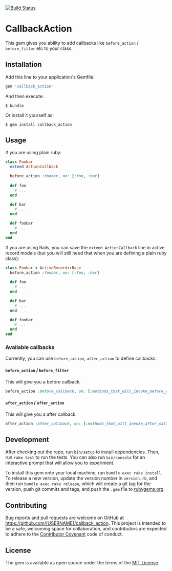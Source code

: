 [![Build Status](https://travis-ci.org/EdmundLeex/action_callback.svg?branch=master)](https://travis-ci.org/EdmundLeex/action_callback)

# CallbackAction

This gem gives you ability to add callbacks like `before_action` / `before_fitler` etc to your class.

## Installation

Add this line to your application's Gemfile:

```ruby
gem 'callback_action'
```

And then execute:

    $ bundle

Or install it yourself as:

    $ gem install callback_action

## Usage

If you are using plain ruby:

```ruby
class Foobar
  extend ActionCallback

  before_action :foobar, on: [:foo, :bar]
  
  def foo
    # ...
  end

  def bar
    # ...
  end

  def foobar
    # ...
  end
end
```

If you are using Rails, you can save the `extend ActionCallback` line in active record models
(but you will still need that when you are defining a plain ruby class):

```ruby
class Foobar < ActiveRecord::Base
  before_action :foobar, on: [:foo, :bar]
  
  def foo
    # ...
  end

  def bar
    # ...
  end

  def foobar
    # ...
  end
end
```

### Available callbacks

Currently, you can use `before_action`, `after_action` to define callbacks.

#### `before_action` / `before_filter`

This will give you a before callback.

```ruby
before_action :before_callback, on: [:methods_that_will_invoke_before_callbacks]
```

#### `after_action` / `after_action`

This will give you a after callback.

```ruby
after_action :after_callback, on: [:methods_that_will_invoke_after_callbacks]
```

## Development

After checking out the repo, run `bin/setup` to install dependencies. Then, run `rake test` to run the tests. You can also run `bin/console` for an interactive prompt that will allow you to experiment.

To install this gem onto your local machine, run `bundle exec rake install`. To release a new version, update the version number in `version.rb`, and then run `bundle exec rake release`, which will create a git tag for the version, push git commits and tags, and push the `.gem` file to [rubygems.org](https://rubygems.org).

## Contributing

Bug reports and pull requests are welcome on GitHub at https://github.com/[USERNAME]/callback_action. This project is intended to be a safe, welcoming space for collaboration, and contributors are expected to adhere to the [Contributor Covenant](http://contributor-covenant.org) code of conduct.


## License

The gem is available as open source under the terms of the [MIT License](http://opensource.org/licenses/MIT).

